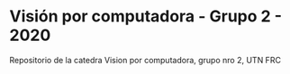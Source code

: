 # Visión por computadora - Grupo 2 - 2020
Repositorio de la catedra Vision por computadora, grupo nro 2, UTN FRC
